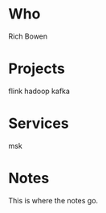 # Who

Rich Bowen

# Projects

flink
hadoop
kafka

# Services

msk

# Notes

This is where the notes go.


